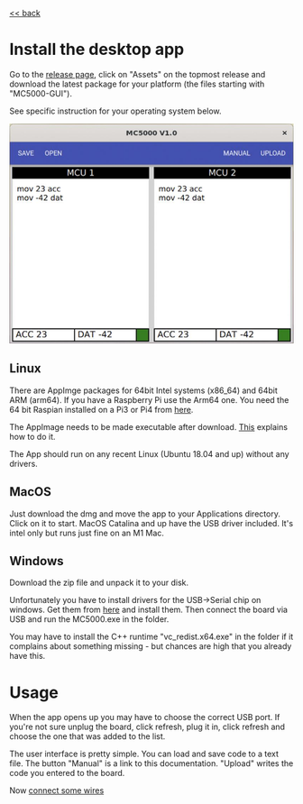 [<< back](index)

# Install the desktop app

Go to the [release page](https://github.com/RickP/MC5000_DevKit/releases), click on "Assets" on the topmost release and download the latest package for your platform (the files starting with "MC5000-GUI").

See specific instruction for your operating system below.

![GUI screenshot](gui.jpg)

## Linux

There are AppImge packages for 64bit Intel systems (x86_64) and 64bit ARM (arm64). If you have a Raspberry Pi use the Arm64 one. You need the 64 bit Raspian installed on a Pi3 or Pi4 from [here](http://downloads.raspberrypi.org/raspios_arm64/images/).

The AppImage needs to be made executable after download. [This](https://docs.appimage.org/introduction/quickstart.html#ref-quickstart) explains how to do it.

The App should run on any recent Linux (Ubuntu 18.04 and up) without any drivers.

## MacOS

Just download the dmg and move the app to your Applications directory. Click on it to start. MacOS Catalina and up have the USB driver included. It's intel only but runs just fine on an M1 Mac.

## Windows

Download the zip file and unpack it to your disk. 

Unfortunately you have to install drivers for the USB->Serial chip on windows. Get them from [here](http://www.wch-ic.com/downloads/CH341SER_EXE.html) and install them. Then connect the board via USB and run the MC5000.exe in the folder. 

You may have to install the C++ runtime "vc_redist.x64.exe" in the folder if it complains about something missing - but chances are high that you already have this.

# Usage

When the app opens up you may have to choose the correct USB port. If you're not sure unplug the board, click refresh, plug it in, click refresh and choose the one that was added to the list.

The user interface is pretty simple. You can load and save code to a text file. The button "Manual" is a link to this documentation. "Upload" writes the code you entered to the board.

Now [connect some wires](connections)